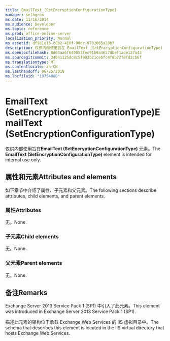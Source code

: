 ```yaml
---
title: EmailText (SetEncryptionConfigurationType)
manager: sethgros
ms.date: 11/16/2014
ms.audience: Developer
ms.topic: reference
ms.prod: office-online-server
localization_priority: Normal
ms.assetid: df981e16-c8b2-416f-90dc-9732065a20bf
description: 仅供内部使用旨在 EmailText (SetEncryptionConfigurationType) 元素。
ms.openlocfilehash: 8d63aa6f640053fec91b9a4627dbef1ade127a43
ms.sourcegitcommit: 34041125dc8c5f993b21cebfc4f8b72f0fd2cb6f
ms.translationtype: MT
ms.contentlocale: zh-CN
ms.lasthandoff: 06/25/2018
ms.locfileid: "19754088"
---
```

# <a name="emailtext-setencryptionconfigurationtype"></a><span data-ttu-id="fc07d-103">EmailText (SetEncryptionConfigurationType)</span><span class="sxs-lookup"><span data-stu-id="fc07d-103">EmailText (SetEncryptionConfigurationType)</span></span>

<span data-ttu-id="fc07d-104">仅供内部使用旨在**EmailText (SetEncryptionConfigurationType)** 元素。</span><span class="sxs-lookup"><span data-stu-id="fc07d-104">The **EmailText (SetEncryptionConfigurationType)** element is intended for internal use only.</span></span> 

## <a name="attributes-and-elements"></a><span data-ttu-id="fc07d-105">属性和元素</span><span class="sxs-lookup"><span data-stu-id="fc07d-105">Attributes and elements</span></span>

<span data-ttu-id="fc07d-106">如下章节中介绍了属性、子元素和父元素。</span><span class="sxs-lookup"><span data-stu-id="fc07d-106">The following sections describe attributes, child elements, and parent elements.</span></span>
  
### <a name="attributes"></a><span data-ttu-id="fc07d-107">属性</span><span class="sxs-lookup"><span data-stu-id="fc07d-107">Attributes</span></span>

<span data-ttu-id="fc07d-108">无。</span><span class="sxs-lookup"><span data-stu-id="fc07d-108">None.</span></span>
  
### <a name="child-elements"></a><span data-ttu-id="fc07d-109">子元素</span><span class="sxs-lookup"><span data-stu-id="fc07d-109">Child elements</span></span>

<span data-ttu-id="fc07d-110">无。</span><span class="sxs-lookup"><span data-stu-id="fc07d-110">None.</span></span>
  
### <a name="parent-elements"></a><span data-ttu-id="fc07d-111">父元素</span><span class="sxs-lookup"><span data-stu-id="fc07d-111">Parent elements</span></span>

<span data-ttu-id="fc07d-112">无。</span><span class="sxs-lookup"><span data-stu-id="fc07d-112">None.</span></span>
  
## <a name="remarks"></a><span data-ttu-id="fc07d-113">备注</span><span class="sxs-lookup"><span data-stu-id="fc07d-113">Remarks</span></span>

<span data-ttu-id="fc07d-114">Exchange Server 2013 Service Pack 1 (SP1) 中引入了此元素。</span><span class="sxs-lookup"><span data-stu-id="fc07d-114">This element was introduced in Exchange Server 2013 Service Pack 1 (SP1).</span></span>
  
<span data-ttu-id="fc07d-115">描述此元素的架构位于承载 Exchange Web Services 的 IIS 虚拟目录中。</span><span class="sxs-lookup"><span data-stu-id="fc07d-115">The schema that describes this element is located in the IIS virtual directory that hosts Exchange Web Services.</span></span>
  

